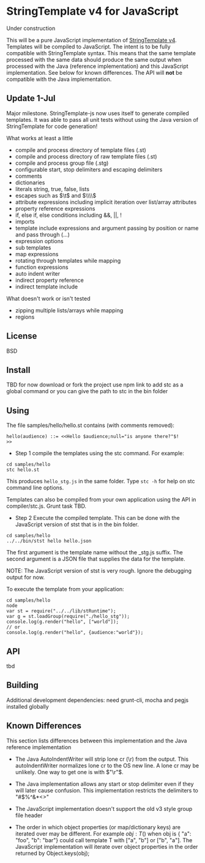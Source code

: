 # StringTemplate v4 for JavaScript

Under construction

This will be a pure JavaScript implementation of [StringTemplate v4](http://www.stringtemplate.org/).
Templates will be compiled to JavaScript. The intent is to be fully compatible with StringTemplate
syntax. This means that the same template processed with the same data should produce the same
output when processed with the Java (reference implementation) and this JavaScript implementation.
See below for known differences. The API will **not** be compatible with the Java implementation.  

## Update 1-Jul

Major milestone. StringTemplate-js now uses itself to generate compiled templates.
It was able to pass all unit tests without using the Java version of StringTemplate for code generation! 

What works at least a little

* compile and process directory of template files (.st)
* compile and process directory of raw template files (.st)
* compile and process group file (.stg)
* configurable start, stop delimiters and escaping delimiters
* comments
* dictionaries
* literals string, true, false, lists
* escapes such as $\t$ and $\\\\$
* attribute expressions including implicit iteration over list/array attributes
* property reference expressions
* if, else if, else conditions including &&, ||, !
* imports
* template include expressions and argument passing by position or name and pass through (...)
* expression options
* sub templates
* map expressions
* rotating through templates while mapping 
* function expressions
* auto indent writer
* indirect property reference
* indirect template include

What doesn't work or isn't tested

* zipping multiple lists/arrays while mapping
* regions

## License
BSD

## Install

TBD for now download or fork the project
use npm link to add stc as a global command or you can give the path to stc in the bin folder

## Using

The file samples/hello/hello.st contains (with comments removed):

```
hello(audience) ::= <<Hello $audience;null="is anyone there?"$!
>>
```

* Step 1 compile the templates using the stc command. For example:

```
cd samples/hello
stc hello.st
```

This produces `hello_stg.js` in the same folder. Type `stc -h` for help on stc command line options.

Templates can also be compiled from your own application using the API in compiler/stc.js. Grunt task TBD.
 
* Step 2 Execute the compiled template. This can be done with the JavaScript version of stst that is in the bin folder.

```
cd samples/hello
../../bin/stst hello hello.json
```

The first argument is the template name without the _stg.js suffix. The second argument is a JSON file that supplies
the data for the template.

NOTE: The JavaScript version of stst is very rough. Ignore the debugging output for now.

To execute the template from your application:

```
cd samples/hello
node
var st = require("../../lib/stRuntime");
var g = st.loadGroup(require("./hello_stg"));
console.log(g.render("hello", ["world"]);
// or
console.log(g.render("hello", {audience:"world"});
```

## API
tbd


## Building

Additional development dependencies: need grunt-cli, mocha and pegjs installed globally


## Known Differences
This section lists differences between this implementation and the Java reference implementation

* The Java AutoIndentWriter will strip lone cr (\r) from the output. This autoIndentWriter normalizes lone cr to the 
OS new line. A lone cr may be unlikely. One way to get one is with $"\r"$.

* The Java implementation allows any start or stop delimiter even if they will later cause confusion. 
This implementation restricts the delimiters to "#$%^&*<>"

* The JavaScript implementation doesn't support the old v3 style group file header

* The order in which object properties (or map/dictionary keys) are iterated over may be different. 
For example $obj:T()$  when obj is { "a": "foo", "b": "bar"} could call template T 
with ["a", "b"] or ["b", "a"]. The JavaScript implementation will iterate over object
properties in the order returned by Object.keys(obj);

